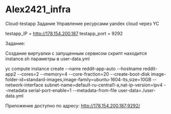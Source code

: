 # Alex2421_infra

Cloud-testapp
Задание Управление ресурсами yandex cloud через YC

testapp_IP = http://178.154.200.187
testapp_port = 9292

Задание:

Создание виртуалки с запущенным сервисом скрипт находится instance.sh параметры в user-data.yml

yc compute instance create
--name reddit-app-auto
--hostname reddit-app2
--cores=2
--memory=4
--core-fraction=20
--create-boot-disk image-folder-id=standard-images,image-family=ubuntu-1604-lts,size=10GB
--network-interface subnet-name=default-ru-central1-a,nat-ip-version=ipv4
--metadata serial-port-enable=1
--metadata-from-file user-data=./user-data.yml



Приложение доступно по адресу:  http://178.154.200.187:9292/
